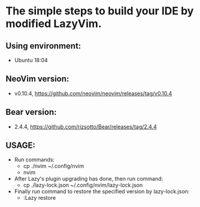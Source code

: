 # The simple steps to build your IDE by modified LazyVim.

## Using environment:
- Ubuntu 18:04
## NeoVim version:
- v0.10.4, https://github.com/neovim/neovim/releases/tag/v0.10.4
## Bear version:
- 2.4.4, https://github.com/rizsotto/Bear/releases/tag/2.4.4

## USAGE:
- Run commands:
    - cp ./nvim ~/.config/nvim
    - nvim
- After Lazy's plugin upgrading has done, then run command:
    - cp ./lazy-lock.json ~/.config/nvim/lazy-lock.json
- Finally run  command to restore the specified version by lazy-lock.json:
    - :Lazy restore
